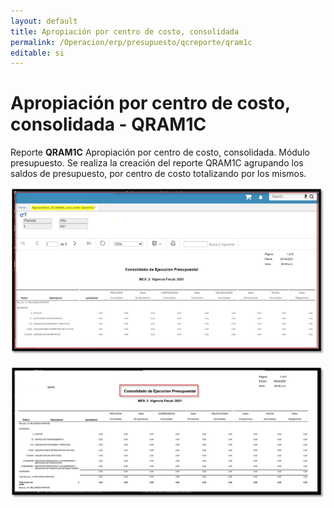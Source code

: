 ```yaml
---
layout: default
title: Apropiación por centro de costo, consolidada
permalink: /Operacion/erp/presupuesto/qcreporte/qram1c
editable: si
---
```


# Apropiación por centro de costo, consolidada - QRAM1C  

Reporte **QRAM1C**  Apropiación por centro de costo, consolidada. Módulo presupuesto.  Se realiza la creación del reporte QRAM1C agrupando los saldos de presupuesto, por centro de costo totalizando por los mismos.  


![](qram1c.png)  


![](qram1c_01.png)  